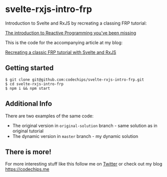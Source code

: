 # svelte-rxjs-intro-frp

Introduction to Svelte and RxJS by recreating a classing FRP tutorial:

[The introduction to Reactive Programming you've been missing](https://gist.github.com/staltz/868e7e9bc2a7b8c1f754)

This is the code for the accompanying article at my blog:

[Recreating a classic FRP tutorial with Svelte and RxJS](https://codechips.me/classic-frp-tutorial-with-svelte-rxjs-6/)

## Getting started

```text
$ git clone git@github.com:codechips/svelte-rxjs-intro-frp.git
$ cd svelte-rxjs-intro-frp
$ npm i && npm start
```
## Additional Info

There are two examples of the same code:

- The original version in `original-solution` branch - same solution as in original tutorial
- The dynamic version in `master` branch - my dynamic solution

## There is more!

For more interesting stuff like this follow me on [Twitter](https://twitter.com/codechips) or check out my blog https://codechips.me

